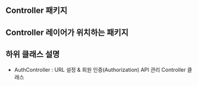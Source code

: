 ## Controller 패키지
Controller 레이어가 위치하는 패키지
---
## 하위 클래스 설명
- AuthController : URL 설정 & 회원 인증(Authorization) API 관리 Controller 클래스